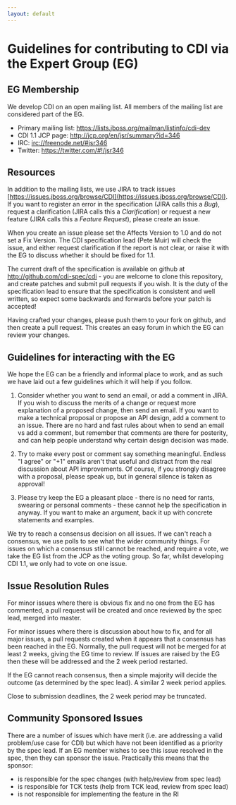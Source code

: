 ```yaml
---
layout: default
---
```


Guidelines for contributing to CDI via the Expert Group (EG)
============================================================

EG Membership
-------------

We develop CDI on an open mailing list. All members of the mailing list are considered part of the EG.

* Primary mailing list: <https://lists.jboss.org/mailman/listinfo/cdi-dev>
* CDI 1.1 JCP page: <http://jcp.org/en/jsr/summary?id=346>
* IRC: <irc://freenode.net/#jsr346>
* Twitter: <https://twitter.com/#!/jsr346>

Resources
---------

In addition to the mailing lists, we use JIRA to track issues [https://issues.jboss.org/browse/CDI](https://issues.jboss.org/browse/CDI). If you want to register an error in the specification (JIRA calls this a *Bug*), request a clarification (JIRA calls this a *Clarification*) or request a new feature (JIRA calls this a *Feature Request*), please create an issue. 

When you create an issue please set the Affects Version to 1.0 and do not set a Fix Version. The CDI specification lead (Pete Muir) will check the issue, and either request clarification if the report is not clear, or raise it with the EG to discuss whether it should be fixed for 1.1.

The current draft of the specification is available on github at <http://github.com/cdi-spec/cdi> - you are welcome to clone this repository, and create patches and submit pull requests if you wish. It is the duty of the specification lead to ensure that the specification is consistent and well written, so expect some backwards and forwards before your patch is accepted!

Having crafted your changes, please push them to your fork on github, and then create a pull request. This creates an easy forum in which the EG can review your changes.


Guidelines for interacting with the EG
--------------------------------------

We hope the EG can be a friendly and informal place to work, and as such we have laid out a few guidelines which it will help if you follow.

1. Consider whether you want to send an email, or add a comment in JIRA. If you wish to discuss the merits of a change or request more explanation of a proposed change, then send an email. If you want to make a technical proposal or propose an API design, add a comment to an issue. There are no hard and fast rules about when to send an email vs add a comment, but remember that comments are there for posterity, and can help people understand why certain design decision was made.

2. Try to make every post or comment say something meaningful. Endless "I agree" or "+1" emails aren't that useful and distract from the real discussion about API improvements. Of course, if you strongly disagree with a proposal, please speak up, but in general silence is taken as approval!

3. Please try keep the EG a pleasant place - there is no need for rants, swearing or personal comments - these cannot help the specification in anyway. If you want to make an argument, back it up with concrete statements and examples.

We try to reach a consensus decision on all issues. If we can't reach a consensus, we use polls to see what the wider community things. For issues on which a consensus still cannot be reached, and require a vote, we take the EG list from the JCP as the voting group. So far, whilst developing CDI 1.1, we only had to vote on one issue.


Issue Resolution Rules
----------------------

For minor issues where there is obvious fix and no one from the EG has commented, a pull request will be created and once reviewed by the spec lead, merged into master.

For minor issues where there is discussion about how to fix, and for all major issues, a pull requests created when it appears that a consensus has been reached in the EG.  Normally, the pull request will not be merged for at least 2 weeks, giving the EG time to review. If issues are raised by the EG then these will be addressed and the 2 week period restarted.

If the EG cannot reach consensus, then a simple majority will decide the outcome (as determined by the spec lead). A similar 2 week period applies.

Close to submission deadlines, the 2 week period may be truncated.

Community Sponsored Issues
--------------------------

There are a number of issues which have merit (i.e. are addressing a valid problem/use case for CDI) but which have not been identified as a priority by the spec lead. If an EG member wishes to see this issue resolved in the spec, then they can sponsor the issue. Practically this means that the sponsor:

* is responsible for the spec changes (with help/review from spec lead)
* is responsible for TCK tests (help from TCK lead, review from spec lead)
* is not responsible for implementing the feature in the RI

